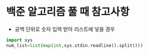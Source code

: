 백준 알고리즘 풀 때 참고사항
===========================

* 공백 단위로 숫자 입력 받아 리스트에 넣을 경우
```python
import sys
num_list=list(map(int,sys.stdin.readline().split()))
```